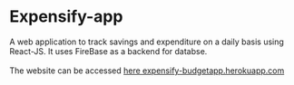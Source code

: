 # Expensify-app
A web application to track savings and expenditure on a daily basis using React-JS. It uses FireBase as a backend for databse.<br/><br/>
The website can be accessed [here expensify-budgetapp.herokuapp.com](https://expensify-budgetapp.herokuapp.com/)
